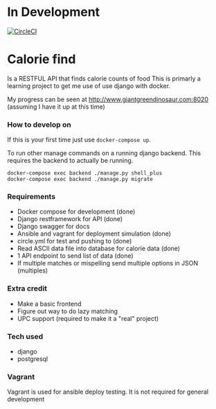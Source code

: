 # In Development
[![CircleCI](https://circleci.com/gh/banjocat/calorie-find/tree/master.svg?style=svg)](https://circleci.com/gh/banjocat/calorie-find/tree/master)

# Calorie find 
Is a RESTFUL API that finds calorie counts of food
This is primarly a learning project to get me use of use django with docker.

My progress can be seen at http://www.giantgreendinosaur.com:8020 (assuming I have it up at this time)

### How to develop on
If this is your first time just use `docker-compose up`. 

To run other manage commands on a running django backend. This requires the backend to actually be running.
```
docker-compose exec backend ./manage.py shell_plus
docker-compose exec backend ./manage.py migrate
```

### Requirements
* Docker compose for development (done)
* Django restframework for API (done)
* Django swagger for docs 
* Ansible and vagrant for deployment simulation (done)
* circle.yml for test and pushing to (done)
* Read ASCII data file into database for calorie data (done)
* 1 API endpoint to send list of data (done)
* If multiple matches or mispelling send multiple options in JSON (multiples)

### Extra credit
* Make a basic frontend
* Figure out way to do lazy matching
* UPC support (required to make it a "real" project)

### Tech used
* django
* postgresql


### Vagrant
Vagrant is used for ansible deploy testing. It is not required for general development

